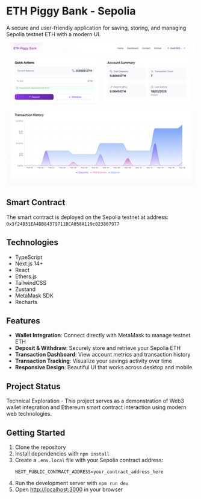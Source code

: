 # ETH Piggy Bank - Sepolia

A secure and user-friendly application for saving, storing, and managing Sepolia testnet ETH with a modern UI.

![Screenshot](public/screenshot.png)

## Smart Contract
The smart contract is deployed on the Sepolia testnet at address: `0x3f24B31EA4DB84379711BCA058A119c023807977`

## Technologies

- TypeScript
- Next.js 14+
- React
- Ethers.js
- TailwindCSS
- Zustand
- MetaMask SDK
- Recharts

## Features

- **Wallet Integration**: Connect directly with MetaMask to manage testnet ETH
- **Deposit & Withdraw**: Securely store and retrieve your Sepolia ETH
- **Transaction Dashboard**: View account metrics and transaction history 
- **Transaction Tracking**: Visualize your savings activity over time
- **Responsive Design**: Beautiful UI that works across desktop and mobile

## Project Status

Technical Exploration - This project serves as a demonstration of Web3 wallet integration and Ethereum smart contract interaction using modern web technologies.

## Getting Started

1. Clone the repository
2. Install dependencies with `npm install`
3. Create a `.env.local` file with your Sepolia contract address:
   ```
   NEXT_PUBLIC_CONTRACT_ADDRESS=your_contract_address_here
   ```
4. Run the development server with `npm run dev`
5. Open [http://localhost:3000](http://localhost:3000) in your browser 